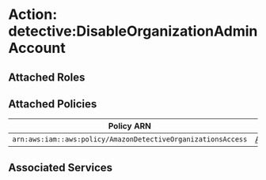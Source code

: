 # Action: detective:DisableOrganizationAdminAccount

## Attached Roles

## Attached Policies

| Policy ARN | Policy Name |
|------------|-------------|
| `arn:aws:iam::aws:policy/AmazonDetectiveOrganizationsAccess` | [AmazonDetectiveOrganizationsAccess](../policies.md#amazondetectiveorganizationsaccess) |

## Associated Services


